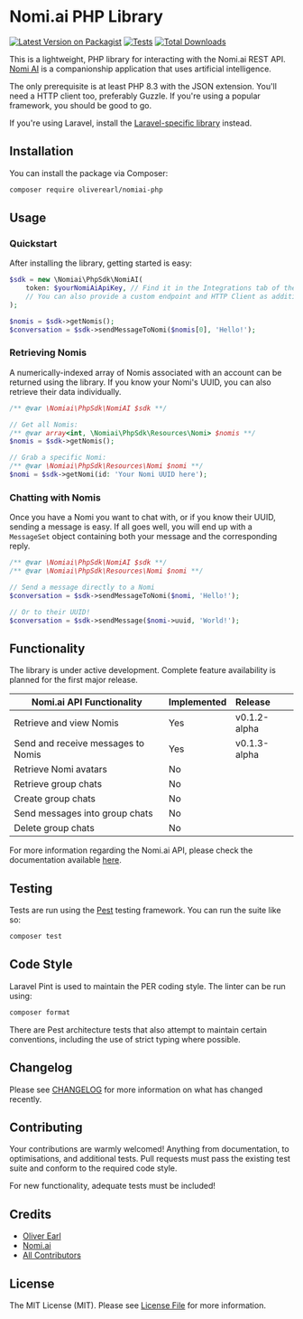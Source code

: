 # Nomi.ai PHP Library

[![Latest Version on Packagist](https://img.shields.io/packagist/v/oliverearl/nomiai-php.svg?style=flat-square)](https://packagist.org/packages/oliverearl/nomiai-php)
[![Tests](https://img.shields.io/github/actions/workflow/status/oliverearl/nomiai-php/run-tests.yml?branch=main&label=tests&style=flat-square)](https://github.com/oliverearl/nomiai-php/actions/workflows/run-tests.yml)
[![Total Downloads](https://img.shields.io/packagist/dt/oliverearl/nomiai-php.svg?style=flat-square)](https://packagist.org/packages/oliverearl/nomiai-php)

This is a lightweight, PHP library for interacting with the Nomi.ai REST API. [Nomi AI](https://www.nomi.ai) is a
companionship application that uses artificial intelligence.

The only prerequisite is at least PHP 8.3 with the JSON extension. You'll need a HTTP client too, preferably Guzzle. If
you're using a popular framework, you should be good to go.

If you're using Laravel, install the [Laravel-specific library](https://github.com/oliverearl/nomiai-php-laravel) 
instead.

## Installation

You can install the package via Composer:

```bash
composer require oliverearl/nomiai-php
```

## Usage

### Quickstart

After installing the library, getting started is easy:

```php
$sdk = new \Nomiai\PhpSdk\NomiAI(
    token: $yourNomiAiApiKey, // Find it in the Integrations tab of the Nomi.ai app!
    // You can also provide a custom endpoint and HTTP Client as additional arguments.
);

$nomis = $sdk->getNomis();
$conversation = $sdk->sendMessageToNomi($nomis[0], 'Hello!');
```

### Retrieving Nomis

A numerically-indexed array of Nomis associated with an account can be returned using the library. If you know your
Nomi's UUID, you can also retrieve their data individually.

```php
/** @var \Nomiai\PhpSdk\NomiAI $sdk **/

// Get all Nomis:
/** @var array<int, \Nomiai\PhpSdk\Resources\Nomi> $nomis **/
$nomis = $sdk->getNomis();

// Grab a specific Nomi:
/** @var \Nomiai\PhpSdk\Resources\Nomi $nomi **/
$nomi = $sdk->getNomi(id: 'Your Nomi UUID here');
```

### Chatting with Nomis

Once you have a Nomi you want to chat with, or if you know their UUID, sending a message is easy. If all goes well, you 
will end up with a `MessageSet` object containing both your message and the corresponding reply.

```php
/** @var \Nomiai\PhpSdk\NomiAI $sdk **/
/** @var \Nomiai\PhpSdk\Resources\Nomi $nomi **/

// Send a message directly to a Nomi
$conversation = $sdk->sendMessageToNomi($nomi, 'Hello!');

// Or to their UUID!
$conversation = $sdk->sendMessage($nomi->uuid, 'World!'); 
```

## Functionality

The library is under active development. Complete feature availability is planned for the first major release.

| Nomi.ai API Functionality          | Implemented | Release      |
|------------------------------------|-------------|:-------------|
| Retrieve and view Nomis            | Yes         | v0.1.2-alpha |
| Send and receive messages to Nomis | Yes         | v0.1.3-alpha |
| Retrieve Nomi avatars              | No          |              |
| Retrieve group chats               | No          |              |
| Create group chats                 | No          |              |
| Send messages into group chats     | No          |              |
| Delete group chats                 | No          |              |


For more information regarding the Nomi.ai API, please check the documentation available 
[here](https://api.nomi.ai/docs/reference).

## Testing

Tests are run using the [Pest](https://pestphp.com/) testing framework. You can run the suite like so:

```bash
composer test
```

## Code Style

Laravel Pint is used to maintain the PER coding style. The linter can be run using:

```bash
composer format
```

There are Pest architecture tests that also attempt to maintain certain conventions, including the use of strict
typing where possible.

## Changelog

Please see [CHANGELOG](CHANGELOG.md) for more information on what has changed recently.

## Contributing

Your contributions are warmly welcomed! Anything from documentation, to optimisations, and additional tests. Pull
requests must pass the existing test suite and conform to the required code style.

For new functionality, adequate tests must be included!

## Credits

- [Oliver Earl](https://github.com/oliverearl)
- [Nomi.ai](https://www.nomi.ai)
- [All Contributors](../../contributors)

## License

The MIT License (MIT). Please see [License File](LICENSE.md) for more information.
